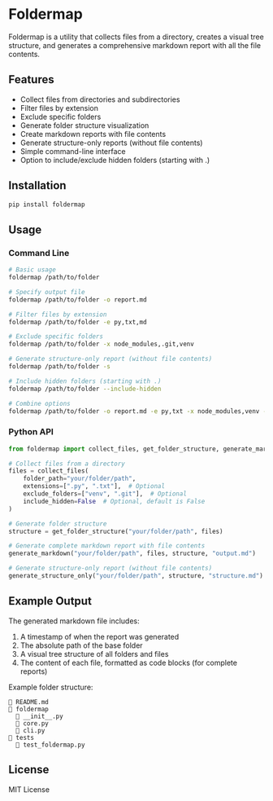 # Foldermap

Foldermap is a utility that collects files from a directory, creates a visual tree structure, and generates a comprehensive markdown report with all the file contents.

## Features
* Collect files from directories and subdirectories
* Filter files by extension
* Exclude specific folders
* Generate folder structure visualization
* Create markdown reports with file contents
* Generate structure-only reports (without file contents)
* Simple command-line interface
* Option to include/exclude hidden folders (starting with .)

## Installation

```bash
pip install foldermap
```

## Usage

### Command Line

```bash
# Basic usage
foldermap /path/to/folder

# Specify output file
foldermap /path/to/folder -o report.md

# Filter files by extension
foldermap /path/to/folder -e py,txt,md

# Exclude specific folders
foldermap /path/to/folder -x node_modules,.git,venv

# Generate structure-only report (without file contents)
foldermap /path/to/folder -s

# Include hidden folders (starting with .)
foldermap /path/to/folder --include-hidden

# Combine options
foldermap /path/to/folder -o report.md -e py,txt -x node_modules,venv -s --include-hidden
```

### Python API

```python
from foldermap import collect_files, get_folder_structure, generate_markdown, generate_structure_only

# Collect files from a directory
files = collect_files(
    folder_path="your/folder/path", 
    extensions=[".py", ".txt"],  # Optional
    exclude_folders=["venv", ".git"],  # Optional
    include_hidden=False  # Optional, default is False
)

# Generate folder structure
structure = get_folder_structure("your/folder/path", files)

# Generate complete markdown report with file contents
generate_markdown("your/folder/path", files, structure, "output.md")

# Generate structure-only report (without file contents)
generate_structure_only("your/folder/path", structure, "structure.md")
```

## Example Output
The generated markdown file includes:
1. A timestamp of when the report was generated
2. The absolute path of the base folder
3. A visual tree structure of all folders and files
4. The content of each file, formatted as code blocks (for complete reports)

Example folder structure:

```
📄 README.md
📁 foldermap
  📄 __init__.py
  📄 core.py
  📄 cli.py
📁 tests
  📄 test_foldermap.py
```

## License
MIT License